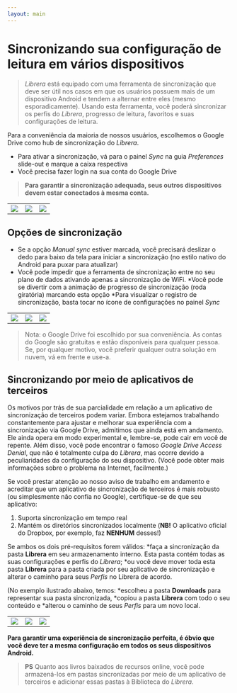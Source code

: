 ```yaml
---
layout: main
---
```


# Sincronizando sua configuração de leitura em vários dispositivos


> _Librera_ está equipado com uma ferramenta de sincronização que deve ser útil nos casos em que os usuários possuem mais de um dispositivo Android e tendem a alternar entre eles (mesmo esporadicamente). Usando esta ferramenta, você poderá sincronizar os perfis do _Librera_, progresso de leitura, favoritos e suas configurações de leitura.

Para a conveniência da maioria de nossos usuários, escolhemos o Google Drive como hub de sincronização do _Librera_.

* Para ativar a sincronização, vá para o painel _Sync_ na guia _Preferences_ slide-out e marque a caixa respectiva
* Você precisa fazer login na sua conta do Google Drive
 
> **Para garantir a sincronização adequada, seus outros dispositivos devem estar conectados à mesma conta.**

||||
|-|-|-|
|![](1.jpg)|![](2.jpg)|![](3.jpg)|

## Opções de sincronização

* Se a opção _Manual sync_ estiver marcada, você precisará deslizar o dedo para baixo da tela para iniciar a sincronização (no estilo nativo do Android para puxar para atualizar)
* Você pode impedir que a ferramenta de sincronização entre no seu plano de dados ativando apenas a sincronização de WiFi.
*Você pode se divertir com a animação de progresso de sincronização (roda giratória) marcando esta opção
*Para visualizar o registro de sincronização, basta tocar no ícone de configurações no painel _Sync_

||||
|-|-|-|
|![](32.jpg)|![](41.jpg)|![](42.jpg)|

> Nota: o Google Drive foi escolhido por sua conveniência. As contas do Google são gratuitas e estão disponíveis para qualquer pessoa. Se, por qualquer motivo, você preferir qualquer outra solução em nuvem, vá em frente e use-a.

## Sincronizando por meio de aplicativos de terceiros

Os motivos por trás de sua parcialidade em relação a um aplicativo de sincronização de terceiros podem variar. Embora estejamos trabalhando constantemente para ajustar e melhorar sua experiência com a sincronização via Google Drive, admitimos que ainda está em andamento. Ele ainda opera em modo experimental e, lembre-se, pode cair em você de repente.
Além disso, você pode encontrar o famoso _Google Drive Access Denial_, que não é totalmente culpa do _Librera_, mas ocorre devido a peculiaridades da configuração do seu dispositivo. (Você pode obter mais informações sobre o problema na Internet, facilmente.)

Se você prestar atenção ao nosso aviso de trabalho em andamento e acreditar que um aplicativo de sincronização de terceiros é mais robusto (ou simplesmente não confia no Google), certifique-se de que seu aplicativo:
1. Suporta sincronização em tempo real
2. Mantém os diretórios sincronizados localmente (**NB!** O aplicativo oficial do Dropbox, por exemplo, faz **NENHUM** desses!)

Se ambos os dois pré-requisitos forem válidos:
*faça a sincronização da pasta **Librera** em seu armazenamento interno. Esta pasta contém todas as suas configurações e perfis do _Librera_;
*ou você deve mover toda esta pasta **Librera** para a pasta criada por seu aplicativo de sincronização e alterar o caminho para seus _Perfis_ no Librera de acordo.

(No exemplo ilustrado abaixo, temos:
*escolheu a pasta **Downloads** para representar sua pasta sincronizada,
*copiou a pasta **Librera** com todo o seu conteúdo e
*alterou o caminho de seus _Perfis_ para um novo local.

||||
|-|-|-|
|![](4.jpg)|![](5.jpg)|![](6.jpg)|

**Para garantir uma experiência de sincronização perfeita, é óbvio que você deve ter a mesma configuração em todos os seus dispositivos Android.**

> **PS** Quanto aos livros baixados de recursos online, você pode armazená-los em pastas sincronizadas por meio de um aplicativo de terceiros e adicionar essas pastas à Biblioteca do _Librera_.



